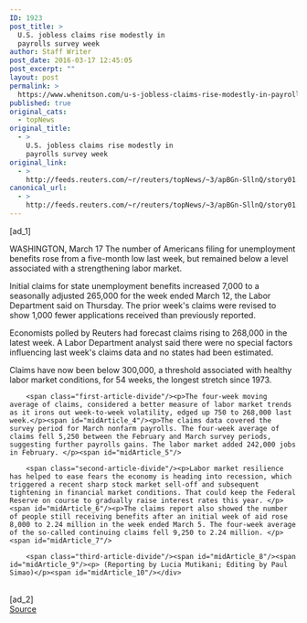 ```yaml
---
ID: 1923
post_title: >
  U.S. jobless claims rise modestly in
  payrolls survey week
author: Staff Writer
post_date: 2016-03-17 12:45:05
post_excerpt: ""
layout: post
permalink: >
  https://www.whenitson.com/u-s-jobless-claims-rise-modestly-in-payrolls-survey-week/
published: true
original_cats:
  - topNews
original_title:
  - >
    U.S. jobless claims rise modestly in
    payrolls survey week
original_link:
  - >
    http://feeds.reuters.com/~r/reuters/topNews/~3/apBGn-SllnQ/story01.htm
canonical_url:
  - >
    http://feeds.reuters.com/~r/reuters/topNews/~3/apBGn-SllnQ/story01.htm
---
```

 [ad_1]
<br><div id="articleText">
<span id="midArticle_start"/>

<span class="focusParagraph" readability="5"><p><span class="articleLocation">WASHINGTON, March 17</span> The number of Americans filing for unemployment benefits rose from a five-month low last week, but remained below a level associated with a strengthening labor market.</p></span><span id="midArticle_0"/><p>Initial claims for state unemployment benefits increased 7,000 to a seasonally adjusted 265,000 for the week ended March 12, the Labor Department said on Thursday. The prior week's claims were revised to show 1,000 fewer applications received than previously reported.</p><span id="midArticle_1"/><p>Economists polled by Reuters had forecast claims rising to 268,000 in the latest week. A Labor Department analyst said there were no special factors influencing last week's claims data and no states had been estimated. </p><span id="midArticle_2"/><p>Claims have now been below 300,000, a threshold associated with healthy labor market conditions, for 54 weeks, the longest stretch since 1973. </p><span id="midArticle_3"/>
        
        <span class="first-article-divide"/><p>The four-week moving average of claims, considered a better measure of labor market trends as it irons out week-to-week volatility, edged up 750 to 268,000 last week.</p><span id="midArticle_4"/><p>The claims data covered the survey period for March nonfarm payrolls. The four-week average of claims fell 5,250 between the February and March survey periods, suggesting further payrolls gains. The labor market added 242,000 jobs in February. </p><span id="midArticle_5"/>
        
        <span class="second-article-divide"/><p>Labor market resilience has helped to ease fears the economy is heading into recession, which triggered a recent sharp stock market sell-off and subsequent tightening in financial market conditions. That could keep the Federal Reserve on course to gradually raise interest rates this year. </p><span id="midArticle_6"/><p>The claims report also showed the number of people still receiving benefits after an initial week of aid rose 8,000 to 2.24 million in the week ended March 5. The four-week average of the so-called continuing claims fell 9,250 to 2.24 million. </p><span id="midArticle_7"/>
        
        <span class="third-article-divide"/><span id="midArticle_8"/><span id="midArticle_9"/><p> (Reporting by Lucia Mutikani; Editing by Paul Simao)</p><span id="midArticle_10"/></div>
<br>[ad_2]
<br><a href="http://feeds.reuters.com/~r/reuters/topNews/~3/apBGn-SllnQ/story01.htm">Source </a>